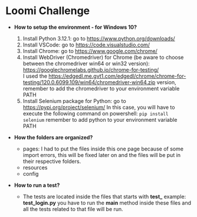# Loomi Challenge

- <b>How to setup the environment - for Windows 10?</b><br>
  1. Install Python 3.12.1: go to https://www.python.org/downloads/
  2. Install VSCode: go to https://code.visualstudio.com/
  3. Install Chrome: go to https://www.google.com/chrome/
  4. Install WebDriver (Chromedriver) for Chrome (be aware to choose between the chromedriver win64 or win32 version): https://googlechromelabs.github.io/chrome-for-testing/ <br>
     I used the https://edgedl.me.gvt1.com/edgedl/chrome/chrome-for-testing/120.0.6099.109/win64/chromedriver-win64.zip version, remember to add the chromedriver to your environment variable PATH
  5. Install Selenium package for Python: go to https://pypi.org/project/selenium/
     In this case, you will have to execute the following command on powershell: <code>pip install selenium</code> remember to add python to your environment variable PATH

- <b>How the folders are organized?</b>
  - pages: I had to put the files inside this one page because of some import errors, this will be fixed later on and the files will be put in their respective folders.
  - resources
  - config

- <b>How to run a test?</b>
  - The tests are located inside the files that starts with <b>test_</b> example: <b>test_login.py</b> you have to run the __main__ method inside these files and all the tests related to that file will be run.



